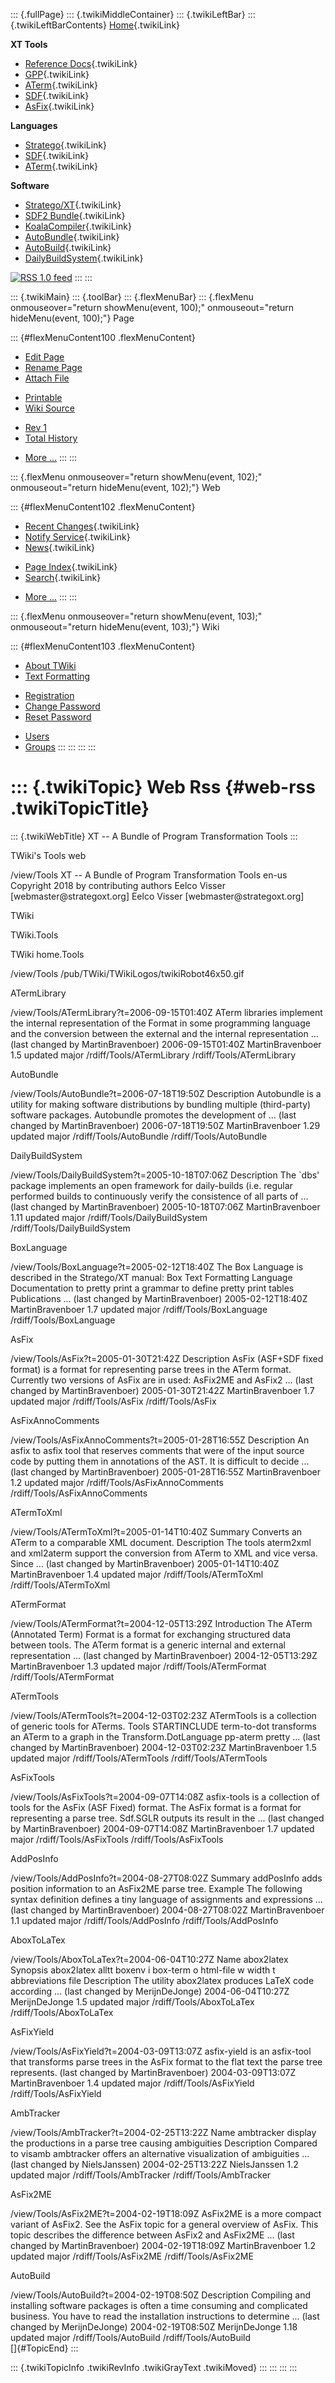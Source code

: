 ::: {.fullPage}
::: {.twikiMiddleContainer}
::: {.twikiLeftBar}
::: {.twikiLeftBarContents}
[Home](WebHome){.twikiLink}

**XT Tools**

-   [Reference Docs](ToolReference){.twikiLink}
-   [GPP](GenericPrettyPrinter){.twikiLink}
-   [ATerm](ATermTools){.twikiLink}
-   [SDF](SdfTools){.twikiLink}
-   [AsFix](AsFixTools){.twikiLink}

**Languages**

-   [Stratego](../Stratego/WebHome){.twikiLink}
-   [SDF](../Sdf/WebHome){.twikiLink}
-   [ATerm](ATermFormat){.twikiLink}

**Software**

-   [Stratego/XT](../Stratego/StrategoDownload){.twikiLink}
-   [SDF2 Bundle](../Sdf/SdfBundle){.twikiLink}
-   [KoalaCompiler](KoalaCompiler){.twikiLink}
-   [AutoBundle](AutoBundle){.twikiLink}
-   [AutoBuild](AutoBuild){.twikiLink}
-   [DailyBuildSystem](DailyBuildSystem){.twikiLink}

[![](http://www.program-transformation.org/twiki/pub/rss.gif "RSS 1.0 feed")](http://www.program-transformation.org/twiki/bin/view/Tools/WebRss?skin=rss)
:::
:::

::: {.twikiMain}
::: {.toolBar}
::: {.flexMenuBar}
::: {.flexMenu onmouseover="return showMenu(event, 100);" onmouseout="return hideMenu(event, 100);"}
Page

::: {#flexMenuContent100 .flexMenuContent}
-   [Edit
    Page](http://www.program-transformation.org/edit/Tools/WebRss?t=1536826795)
-   [Rename
    Page](http://www.program-transformation.org/rename/Tools/WebRss)
-   [Attach
    File](http://www.program-transformation.org/attach/Tools/WebRss)

<!-- -->

-   [Printable](http://www.program-transformation.org/view/Tools/WebRss?skin=print.pattern)
-   [Wiki
    Source](http://www.program-transformation.org/view/Tools/WebRss?skin=text&raw=on&contenttype=text/plain)

<!-- -->

-   [Rev
    1](http://www.program-transformation.org/view/Tools/WebRss?rev=1.1)
-   [Total
    History](http://www.program-transformation.org/rdiff/Tools/WebRss)

<!-- -->

-   [More
    \...](http://www.program-transformation.org/oops/Tools/WebRss?template=oopsmore&param1=1.1&param2=1.1)
:::
:::

::: {.flexMenu onmouseover="return showMenu(event, 102);" onmouseout="return hideMenu(event, 102);"}
Web

::: {#flexMenuContent102 .flexMenuContent}
-   [Recent Changes](WebChanges){.twikiLink}
-   [Notify Service](WebNotify){.twikiLink}
-   [News](WebNews){.twikiLink}

<!-- -->

-   [Page Index](WebIndex){.twikiLink}
-   [Search](WebSearch){.twikiLink}

<!-- -->

-   [More
    \...](http://www.program-transformation.org/oops/Tools/WebRss?template=oopsmore&param1=1.1&param2=1.1)
:::
:::

::: {.flexMenu onmouseover="return showMenu(event, 103);" onmouseout="return hideMenu(event, 103);"}
Wiki

::: {#flexMenuContent103 .flexMenuContent}
-   [About
    TWiki](http://www.program-transformation.org/view/TWiki/WebHome)
-   [Text
    Formatting](http://www.program-transformation.org/view/TWiki/TextFormattingRules)

<!-- -->

-   [Registration](http://www.program-transformation.org/view/TWiki/TWikiRegistration)
-   [Change
    Password](http://www.program-transformation.org/view/TWiki/ChangePassword)
-   [Reset
    Password](http://www.program-transformation.org/view/TWiki/ResetPassword)

<!-- -->

-   [Users](http://www.program-transformation.org/view/Main/TWikiUsers)
-   [Groups](http://www.program-transformation.org/view/Main/TWikiGroups)
:::
:::
:::
:::

::: {.twikiTopic}
Web Rss {#web-rss .twikiTopicTitle}
=======

::: {.twikiWebTitle}
XT \-- A Bundle of Program Transformation Tools
:::

TWiki\'s Tools web

/view/Tools XT \-- A Bundle of Program Transformation Tools en-us
Copyright 2018 by contributing authors Eelco Visser
\[webmaster\@strategoxt.org\] Eelco Visser \[webmaster\@strategoxt.org\]

TWiki

TWiki.Tools

TWiki home.Tools

/view/Tools /pub/TWiki/TWikiLogos/twikiRobot46x50.gif

ATermLibrary

/view/Tools/ATermLibrary?t=2006-09-15T01:40Z ATerm libraries implement
the internal representation of the Format in some programming language
and the conversion between the external and the internal representation
\... (last changed by MartinBravenboer) 2006-09-15T01:40Z
MartinBravenboer 1.5 updated major /rdiff/Tools/ATermLibrary
/rdiff/Tools/ATermLibrary

AutoBundle

/view/Tools/AutoBundle?t=2006-07-18T19:50Z Description Autobundle is a
utility for making software distributions by bundling multiple
(third-party) software packages. Autobundle promotes the development of
\... (last changed by MartinBravenboer) 2006-07-18T19:50Z
MartinBravenboer 1.29 updated major /rdiff/Tools/AutoBundle
/rdiff/Tools/AutoBundle

DailyBuildSystem

/view/Tools/DailyBuildSystem?t=2005-10-18T07:06Z Description The \`dbs\'
package implements an open framework for daily-builds (i.e. regular
performed builds to continuously verify the consistence of all parts of
\... (last changed by MartinBravenboer) 2005-10-18T07:06Z
MartinBravenboer 1.11 updated major /rdiff/Tools/DailyBuildSystem
/rdiff/Tools/DailyBuildSystem

BoxLanguage

/view/Tools/BoxLanguage?t=2005-02-12T18:40Z The Box Language is
described in the Stratego/XT manual: Box Text Formatting Language
Documentation to pretty print a grammar to define pretty print tables
Publications \... (last changed by MartinBravenboer) 2005-02-12T18:40Z
MartinBravenboer 1.7 updated major /rdiff/Tools/BoxLanguage
/rdiff/Tools/BoxLanguage

AsFix

/view/Tools/AsFix?t=2005-01-30T21:42Z Description AsFix (ASF+SDF fixed
format) is a format for representing parse trees in the ATerm format.
Currently two versions of AsFix are in used: AsFix2ME and AsFix2 \...
(last changed by MartinBravenboer) 2005-01-30T21:42Z MartinBravenboer
1.7 updated major /rdiff/Tools/AsFix /rdiff/Tools/AsFix

AsFixAnnoComments

/view/Tools/AsFixAnnoComments?t=2005-01-28T16:55Z Description An asfix
to asfix tool that reserves comments that were of the input source code
by putting them in annotations of the AST. It is difficult to decide
\... (last changed by MartinBravenboer) 2005-01-28T16:55Z
MartinBravenboer 1.2 updated major /rdiff/Tools/AsFixAnnoComments
/rdiff/Tools/AsFixAnnoComments

ATermToXml

/view/Tools/ATermToXml?t=2005-01-14T10:40Z Summary Converts an ATerm to
a comparable XML document. Description The tools aterm2xml and xml2aterm
support the conversion from ATerm to XML and vice versa. Since \...
(last changed by MartinBravenboer) 2005-01-14T10:40Z MartinBravenboer
1.4 updated major /rdiff/Tools/ATermToXml /rdiff/Tools/ATermToXml

ATermFormat

/view/Tools/ATermFormat?t=2004-12-05T13:29Z Introduction The ATerm
(Annotated Term) Format is a format for exchanging structured data
between tools. The ATerm format is a generic internal and external
representation \... (last changed by MartinBravenboer) 2004-12-05T13:29Z
MartinBravenboer 1.3 updated major /rdiff/Tools/ATermFormat
/rdiff/Tools/ATermFormat

ATermTools

/view/Tools/ATermTools?t=2004-12-03T02:23Z ATermTools is a collection of
generic tools for ATerms. Tools STARTINCLUDE term-to-dot transforms an
ATerm to a graph in the Transform.DotLanguage pp-aterm pretty \... (last
changed by MartinBravenboer) 2004-12-03T02:23Z MartinBravenboer 1.5
updated major /rdiff/Tools/ATermTools /rdiff/Tools/ATermTools

AsFixTools

/view/Tools/AsFixTools?t=2004-09-07T14:08Z asfix-tools is a collection
of tools for the AsFix (ASF Fixed) format. The AsFix format is a format
for representing a parse tree. Sdf.SGLR outputs its result in the \...
(last changed by MartinBravenboer) 2004-09-07T14:08Z MartinBravenboer
1.7 updated major /rdiff/Tools/AsFixTools /rdiff/Tools/AsFixTools

AddPosInfo

/view/Tools/AddPosInfo?t=2004-08-27T08:02Z Summary addPosInfo adds
position information to an AsFix2ME parse tree. Example The following
syntax definition defines a tiny language of assignments and expressions
\... (last changed by MartinBravenboer) 2004-08-27T08:02Z
MartinBravenboer 1.1 updated major /rdiff/Tools/AddPosInfo
/rdiff/Tools/AddPosInfo

AboxToLaTex

/view/Tools/AboxToLaTex?t=2004-06-04T10:27Z Name abox2latex Synopsis
abox2latex alltt boxenv i box-term o html-file w width t abbreviations
file Description The utility abox2latex produces LaTeX code according
\... (last changed by MerijnDeJonge) 2004-06-04T10:27Z MerijnDeJonge 1.5
updated major /rdiff/Tools/AboxToLaTex /rdiff/Tools/AboxToLaTex

AsFixYield

/view/Tools/AsFixYield?t=2004-03-09T13:07Z asfix-yield is an asfix-tool
that transforms parse trees in the AsFix format to the flat text the
parse tree represents. (last changed by MartinBravenboer)
2004-03-09T13:07Z MartinBravenboer 1.4 updated major
/rdiff/Tools/AsFixYield /rdiff/Tools/AsFixYield

AmbTracker

/view/Tools/AmbTracker?t=2004-02-25T13:22Z Name ambtracker display the
productions in a parse tree causing ambiguities Description Compared to
visamb ambtracker offers an alternative visualization of ambiguities
\... (last changed by NielsJanssen) 2004-02-25T13:22Z NielsJanssen 1.2
updated major /rdiff/Tools/AmbTracker /rdiff/Tools/AmbTracker

AsFix2ME

/view/Tools/AsFix2ME?t=2004-02-19T18:09Z AsFix2ME is a more compact
variant of AsFix2. See the AsFix topic for a general overview of AsFix.
This topic describes the difference between AsFix2 and AsFix2ME \...
(last changed by MartinBravenboer) 2004-02-19T18:09Z MartinBravenboer
1.2 updated major /rdiff/Tools/AsFix2ME /rdiff/Tools/AsFix2ME

AutoBuild

/view/Tools/AutoBuild?t=2004-02-19T08:50Z Description Compiling and
installing software packages is often a time consuming and complicated
business. You have to read the installation instructions to determine
\... (last changed by MerijnDeJonge) 2004-02-19T08:50Z MerijnDeJonge
1.18 updated major /rdiff/Tools/AutoBuild /rdiff/Tools/AutoBuild\
[]{#TopicEnd}
:::

::: {.twikiTopicInfo .twikiRevInfo .twikiGrayText .twikiMoved}
:::
:::
:::
:::

